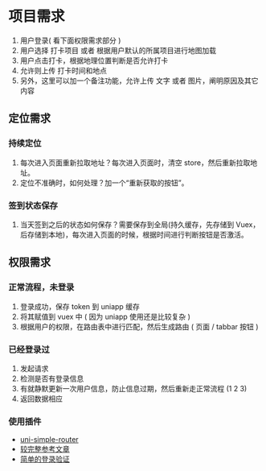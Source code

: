 # 项目需求

1. 用户登录( 看下面权限需求部分 ) 
2. 用户选择 打卡项目 或者 根据用户默认的所属项目进行地图加载 
3. 用户点击打卡，根据地理位置判断是否允许打卡 
  1. 允许则上传 打卡时间和地点
  2. 另外，这里可以加一个备注功能，允许上传 文字 或者 图片，阐明原因及其它内容 

## 定位需求

### 持续定位

1. 每次进入页面重新拉取地址？每次进入页面时，清空 store，然后重新拉取地址。
2. 定位不准确时，如何处理？加一个“重新获取的按钮”。

### 签到状态保存

1. 当天签到之后的状态如何保存？需要保存到全局(持久缓存，先存储到 Vuex，后存储到本地)，每次进入页面的时候，根据时间进行判断按钮是否激活。

## 权限需求

### 正常流程，未登录

1. 登录成功，保存 token 到 uniapp 缓存
2. 将其赋值到 vuex 中 ( 因为 uniapp 使用还是比较复杂 )
3. 根据用户的权限，在路由表中进行匹配，然后生成路由 ( 页面 / tabbar 按钮 )

### 已经登录过

1. 发起请求
2. 检测是否有登录信息
3. 有就静默更新一次用户信息，防止信息过期，然后重新走正常流程 (1 2 3)
4. 返回数据相应

### 使用插件

- [uni-simple-router](http://hhyang.cn/src/router/start/h5/codeRoute.html#%E7%BB%84%E4%BB%B6%E5%BC%8F%E5%AF%BC%E8%88%AA-v-1-2-2)
- [较完整参考文章](https://my.oschina.net/u/4612980/blog/4667286)
- [简单的登录验证](https://ask.dcloud.net.cn/article/35661)
